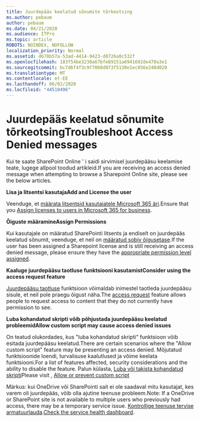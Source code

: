 ```yaml
---
title: Juurdepääs keelatud sõnumite tõrkeotsing
ms.author: pebaum
author: pebaum
ms.date: 04/21/2020
ms.audience: ITPro
ms.topic: article
ROBOTS: NOINDEX, NOFOLLOW
localization_priority: Normal
ms.assetid: d678b57a-53ad-4414-9423-d8726a0c532f
ms.openlocfilehash: 183f54be3230a67bfe89151a6941692de470a3e1
ms.sourcegitcommit: bc7d6f4f3c9f7060d073f5130e1ec856e248d020
ms.translationtype: MT
ms.contentlocale: et-EE
ms.lasthandoff: 06/02/2020
ms.locfileid: "44510496"
---
```

# <a name="troubleshoot-access-denied-messages"></a><span data-ttu-id="adcc8-102">Juurdepääs keelatud sõnumite tõrkeotsing</span><span class="sxs-lookup"><span data-stu-id="adcc8-102">Troubleshoot Access Denied messages</span></span>

<span data-ttu-id="adcc8-103">Kui te saate SharePoint Online ' i saidi sirvimisel juurdepääsu keelamise teate, lugege allpool toodud artikleid.</span><span class="sxs-lookup"><span data-stu-id="adcc8-103">If you are receiving an access denied message when attempting to browse a Sharepoint Online site, please see the below articles.</span></span>

<span data-ttu-id="adcc8-104">**Lisa ja litsentsi kasutaja**</span><span class="sxs-lookup"><span data-stu-id="adcc8-104">**Add and License the user**</span></span>

<span data-ttu-id="adcc8-105">Veenduge, et [määrata litsentsid kasutajatele Microsoft 365 äri](https://docs.microsoft.com/microsoft-365/admin/add-users/add-users).</span><span class="sxs-lookup"><span data-stu-id="adcc8-105">Ensure that you [Assign licenses to users in Microsoft 365 for business](https://docs.microsoft.com/microsoft-365/admin/add-users/add-users).</span></span>

<span data-ttu-id="adcc8-106">**Õiguste määramine**</span><span class="sxs-lookup"><span data-stu-id="adcc8-106">**Assign Permissions**</span></span>

<span data-ttu-id="adcc8-107">Kui kasutajale on määratud SharePointi litsents ja endiselt on juurdepääs keelatud sõnumit, veenduge, et neil on [määratud sobiv õigusetase](https://docs.microsoft.com/sharepoint/understanding-permission-levels).</span><span class="sxs-lookup"><span data-stu-id="adcc8-107">If the user has been assigned a Sharepoint license and is still receiving an access denied message, please ensure they have the [appropriate permission level assigned](https://docs.microsoft.com/sharepoint/understanding-permission-levels).</span></span>

<span data-ttu-id="adcc8-108">**Kaaluge juurdepääsu taotluse funktsiooni kasutamist**</span><span class="sxs-lookup"><span data-stu-id="adcc8-108">**Consider using the access request feature**</span></span>

<span data-ttu-id="adcc8-109">[Juurdepääsu taotluse](https://support.office.com/article/Set-up-and-manage-access-requests-94B26E0B-2822-49D4-929A-8455698654B3) funktsioon võimaldab inimestel taotleda juurdepääsu sisule, et neil pole praegu õigust näha.</span><span class="sxs-lookup"><span data-stu-id="adcc8-109">The [access request](https://support.office.com/article/Set-up-and-manage-access-requests-94B26E0B-2822-49D4-929A-8455698654B3) feature allows people to request access to content that they do not currently have permission to see.</span></span> 

<span data-ttu-id="adcc8-110">**Luba kohandatud skripti võib põhjustada juurdepääsu keelatud probleemid**</span><span class="sxs-lookup"><span data-stu-id="adcc8-110">**Allow custom script may cause access denied issues**</span></span>

<span data-ttu-id="adcc8-111">On teatud olukordades, kus "luba kohandatud skripti" funktsioon võib esitada juurdepääsu keelatud.</span><span class="sxs-lookup"><span data-stu-id="adcc8-111">There are certain scenarios where the "Allow custom script" feature may be presenting an access denied.</span></span> <span data-ttu-id="adcc8-112">Mõjutatud funktsioonide loendi, turvalisuse kaalutlused ja võime keelata funktsiooni.</span><span class="sxs-lookup"><span data-stu-id="adcc8-112">For a list of features affected, security considerations and the ability to disable the feature.</span></span> <span data-ttu-id="adcc8-113">Palun külasta, [Luba või takista kohandatud skripti](https://docs.microsoft.com/sharepoint/allow-or-prevent-custom-script)</span><span class="sxs-lookup"><span data-stu-id="adcc8-113">Please visit , [Allow or prevent custom script](https://docs.microsoft.com/sharepoint/allow-or-prevent-custom-script)</span></span>

<span data-ttu-id="adcc8-114">Märkus: kui OneDrive või SharePointi sait ei ole saadaval mitu kasutajat, kes varem oli juurdepääs, võib olla ajutine teenuse probleem.</span><span class="sxs-lookup"><span data-stu-id="adcc8-114">Note: If a OneDrive or SharePoint site is not available to multiple users who previously had access, there may be a temporary service issue.</span></span> <span data-ttu-id="adcc8-115">[Kontrollige teenuse tervise armatuurlauda](https://portal.office.com/adminportal/home#/servicehealth).</span><span class="sxs-lookup"><span data-stu-id="adcc8-115">[Check the service health dashboard](https://portal.office.com/adminportal/home#/servicehealth).</span></span>


  


